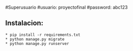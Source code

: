 #Superusuario
#usuario: proyectofinal
#password: abc123


## Instalacion:
    * pip install -r requirements.txt
    * python manage.py migrate
    * python manage.py runserver